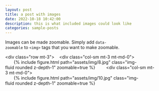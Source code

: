 ```yaml
---
layout: post 
title: a post with images 
date: 2022-10-18 10:42:00 
description: this is what included images could look like 
categories: sample-posts 
---
```


Images can be made zoomable. 
Simply add `data-zoomable` to `<img>` tags that you want to make zoomable. 
  
<div class="row mt-3"> 
    <div class="col-sm mt-3 mt-md-0"> 
        {% include figure.html path="assets/img/8.jpg" class="img-fluid rounded z-depth-1" zoomable=true %} 
    </div> 
    <div class="col-sm mt-3 mt-md-0"> 
        {% include figure.html path="assets/img/10.jpg" class="img-fluid rounded z-depth-1" zoomable=true %} 
    </div> 
</div>
